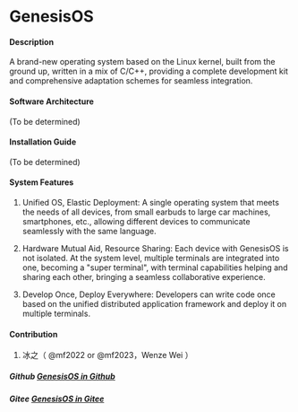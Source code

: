 # GenesisOS

#### Description
A brand-new operating system based on the Linux kernel, built from the ground up, written in a mix of C/C++, providing a complete development kit and comprehensive adaptation schemes for seamless integration.

#### Software Architecture
(To be determined)

#### Installation Guide
(To be determined)

#### System Features
1. Unified OS, Elastic Deployment: A single operating system that meets the needs of all devices, from small earbuds to large car machines, smartphones, etc., allowing different devices to communicate seamlessly with the same language.

2. Hardware Mutual Aid, Resource Sharing: Each device with GenesisOS is not isolated. At the system level, multiple terminals are integrated into one, becoming a "super terminal", with terminal capabilities helping and sharing each other, bringing a seamless collaborative experience.

3. Develop Once, Deploy Everywhere: Developers can write code once based on the unified distributed application framework and deploy it on multiple terminals.

#### Contribution
1.  冰之（ @mf2022 or @mf2023，Wenze Wei ）


##### Github [GenesisOS in Github](https://github.com/mf2023/GenesisOS)
##### Gitee  [GenesisOS in Gitee](https://gitee.com/mf2022/genesisos)

